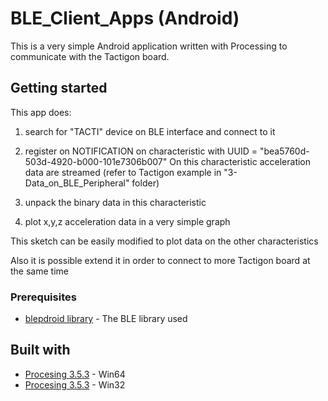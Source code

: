 # BLE_Client_Apps (Android)

This is a very simple Android application written with Processing to communicate with the Tactigon board.

## Getting started

This app does:

1) search for "TACTI" device on BLE interface and connect to it

2) register on NOTIFICATION on characteristic with UUID = "bea5760d-503d-4920-b000-101e7306b007"
   On this characteristic acceleration data are streamed (refer to Tactigon example in "3-Data_on_BLE_Peripheral" folder)

3) unpack the binary data in this characteristic

4) plot x,y,z acceleration data in a very simple graph


This sketch can be easily modified to plot data on the other characteristics

Also it is possible extend it in order to connect to more Tactigon board at the same time


### Prerequisites

* [blepdroid library](https://github.com/joshuajnoble/blepdroid) - The BLE library used 

## Built with

* [Procesing 3.5.3](http://download.processing.org/processing-3.5.3-windows64.zip) - Win64
* [Procesing 3.5.3](http://download.processing.org/processing-3.5.3-windows32.zip) - Win32
